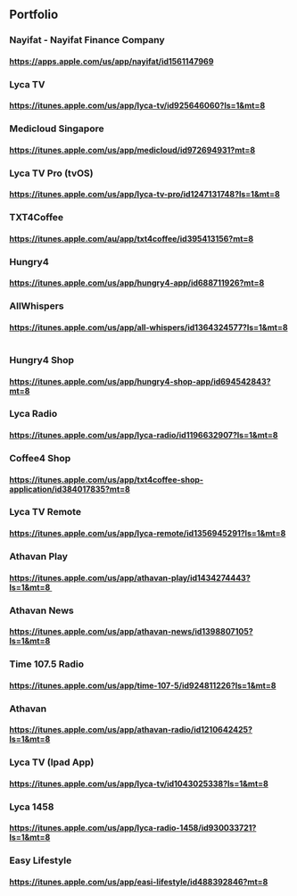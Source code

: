 ## Portfolio

### Nayifat - Nayifat Finance Company
#### https://apps.apple.com/us/app/nayifat/id1561147969

### Lyca TV
#### https://itunes.apple.com/us/app/lyca-tv/id925646060?ls=1&mt=8

### Medicloud Singapore
#### https://itunes.apple.com/us/app/medicloud/id972694931?mt=8

### Lyca TV Pro (tvOS)
#### https://itunes.apple.com/us/app/lyca-tv-pro/id1247131748?ls=1&mt=8

### TXT4Coffee
#### https://itunes.apple.com/au/app/txt4coffee/id395413156?mt=8

### Hungry4
#### https://itunes.apple.com/us/app/hungry4-app/id688711926?mt=8

### AllWhispers
#### https://itunes.apple.com/us/app/all-whispers/id1364324577?ls=1&mt=8  

### Hungry4 Shop 
#### https://itunes.apple.com/us/app/hungry4-shop-app/id694542843?mt=8

###  Lyca Radio
#### https://itunes.apple.com/us/app/lyca-radio/id1196632907?ls=1&mt=8

### Coffee4 Shop 
#### https://itunes.apple.com/us/app/txt4coffee-shop-application/id384017835?mt=8

### Lyca TV Remote 
#### https://itunes.apple.com/us/app/lyca-remote/id1356945291?ls=1&mt=8

### Athavan Play 
#### https://itunes.apple.com/us/app/athavan-play/id1434274443?ls=1&mt=8 

### Athavan News 
#### https://itunes.apple.com/us/app/athavan-news/id1398807105?ls=1&mt=8  

### Time 107.5 Radio
#### https://itunes.apple.com/us/app/time-107-5/id924811226?ls=1&mt=8

### Athavan
#### https://itunes.apple.com/us/app/athavan-radio/id1210642425?ls=1&mt=8

### Lyca TV (Ipad App)
#### https://itunes.apple.com/us/app/lyca-tv/id1043025338?ls=1&mt=8

### Lyca 1458
####  https://itunes.apple.com/us/app/lyca-radio-1458/id930033721?ls=1&mt=8

### Easy Lifestyle
#### https://itunes.apple.com/us/app/easi-lifestyle/id488392846?mt=8
